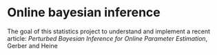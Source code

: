 # Online bayesian inference

The goal of this statistics project to understand and implement a recent article: *Perturbed Bayesian Inference for Online Parameter Estimation*, Gerber and Heine
